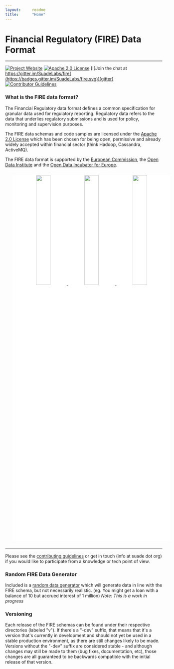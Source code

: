 ```yaml
---
layout:		readme
title:		"Home"
---
```


# Financial Regulatory (FIRE) Data Format

---

[![Project Website](https://img.shields.io/badge/website-fire-red.svg)][fire]
[![Apache 2.0 License](https://img.shields.io/badge/LICENSE-Apache_2.0-yellow.svg)][license]
[![Join the chat at https://gitter.im/SuadeLabs/fire](https://badges.gitter.im/SuadeLabs/fire.svg)][gitter]
[![Contributor Guidelines](https://img.shields.io/badge/contributor-guidelines-lightgrey.svg)][contributing]

### What is the FIRE data format?
The Financial Regulatory data format defines a common specification for granular data used for regulatory reporting. Regulatory data refers to the data that underlies regulatory submissions and is used for policy, monitoring and supervision purposes.

The FIRE data schemas and code samples are licensed under the [Apache 2.0 License][apache] which has been chosen for being open, permissive and already widely accepted within financial sector (think Hadoop, Cassandra, ActiveMQ).


The FIRE data format is supported by the [European Commission][euc], the [Open Data Institute][odi] and the [Open Data Incubator for Europe][odine].



<div class="image-group" style="width:100%; height:auto; margin:25px; text-align:center; background-color: white">
    <a href="http://ec.europa.eu/index_en.htm" target="_blank">
        <img src="https://suade.org/images/eu_commission.png" width="30%"/>
    </a>
    <a href="http://opendata.institute/" target="_blank">
        <img src="https://suade.org/images/odi.png" width="30%"/>
    </a>
    <a href="https://opendataincubator.eu/" target="_blank">
        <img src="https://suade.org/images/odine.png" width="30%"/>
    </a>
</div>

---

Please see the [contributing guidelines][contributing] or get in touch (info at suade dot org) if you would like to participate from a knowledge or tech point of view.

### Random FIRE Data Generator
Included is a [random data generator][random-fire] which will generate data in line with the FIRE schema, but not necessarily realistic. (eg. You might get a loan with a balance of 10 but accrued interest of 1 million) *Note: This is a work in progress*

### Versioning
Each release of the FIRE schemas can be found under their respective directories (labeled "v<version>"). If there's a "-dev" suffix, that means that it's a version that's currently in development and should not yet be used in a stable production environment, as there are still changes likely to be made. Versions without the "-dev" suffix are considered stable - and although changes may still be made to them (bug fixes, documentation, etc), those changes are all guaranteed to be backwards compatible with the initial release of that version.


[fire]:         	    https://suade.org/fire/
[license]:      	    https://github.com/SuadeLabs/fire/blob/master/LICENSE
[gitter]:       	    https://gitter.im/SuadeLabs/fire
[contributing]: 	    https://github.com/SuadeLabs/fire/blob/master/CONTRIBUTING.md
[apache]:		        http://www.apache.org/licenses/LICENSE-2.0
[euc]:			        http://ec.europa.eu/index_en.htm
[odi]:			        http://opendata.institute/
[odine]:		        https://opendataincubator.eu/
[random-fire]:      	https://github.com/SuadeLabs/fire/blob/master/random_fire_generator.py
